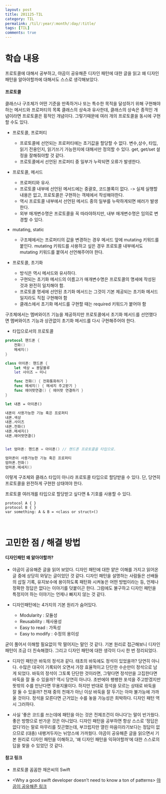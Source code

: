 ```yaml
---
layout: post
title: 201125-TIL
category: TIL
permalink: /til/:year/:month/:day/:title/
tags: [TIL]
comments: true
---
```

# 학습 내용
 프로토콜에 대해서 공부하고, 야곰이 공유해준 디자인 패턴에 대한 글을 읽고 왜 디자인 패턴을 알아야할까에 대해서도 스스로 생각해보았다.

#### 프로토콜
클래스나 구조체가 어떤 기준을 만족하거나 또는 특수한 목적을 달성하기 위해 구현해야 하는 메서드와 프로퍼티의 목록
클래스의 상속과 유사한데, 클래스의 상속은 종적인 개념이라면 프로토콜은 횡적인 개념이다. 그렇기때문에 여러 개의 프로토콜을 동시에 구현할 수도 있다.

- 프로토콜, 프로퍼티
    - 프로토콜에 선언되는 프로퍼티에는 초기값을 할당할 수 없다. 변수,상수, 타입, 읽기 전용인지, 읽기쓰기 가능한지에 대해서만 정의할 수 있다. get, get/set 설정을 잘해줘야할 것 같다. 
    - 프로토콜에서 선언된 프로퍼티 중 일부가 누락되면 오류가 발생한다. 

- 프로토콜, 메서드
    - 프로퍼티와 유사. 
    - 프로토콜 내부에 선언된 메서드에는 중괄호, 코드블록이 없다. -> 실제 실행할 내용은 없고, 프로토콜은 구현하는 객체에서 작성해야한다. 
    - 역시 프로토콜 내부에서 선언된 메서드 중의 일부를 누락하게되면 에러가 발생한다. 
    - 외부 매개변수명은 프로토콜을 꼭 따라야하지만, 내부 매개변수명은 임의로 변경할 수 있다. 

- mutating, static 
    - 구조체에서는 프로퍼티의 값을 변경하는 경우 메서드 앞에 mutating 키워드를 붙인다. mutating 키워드를 사용하고 싶은 경우 프로토콜 내부에서도 mutating 키워드를 붙여서 선언해주어야 한다. 

- 프로토콜, 초기화
    -  방식은 역시 메서드와 유사하다.    
    - 구현되는 초기화 메서드의 이름고가 매개변수명은 프로토콜의 명세에 작성된 것과 완전히 일치해야 함.  
    - 프로토콜 명세에 선언된 초기화 메서드는 그것이 기본 제공되는 초기화 메서드일지라도 직접 구현해야 함  
    - 클래스에서 초기화 메서드를 구현할 때는 required 키워드가 붙어야 함  

구조체에서는 멤버와이즈 기능을 제공하지만 프로토콜에서 초기화 메서드를 선언했다면 멤버와이즈 기능과 상관없이 초기화 메서드를 다시 구현해주어야 한다. 

- 타입으로서의 프로토콜

```swift
protocol 핸드폰 {
    전화()
    메세지()
}

class 아이폰: 핸드폰 {
    let 색상 = 용달블루
    let 사이즈 = 미니

    func 전화() { 전화통화하기 }
    func 메세지() { 메세지 주고받기 }
    func 에어팟연결() { 에어팟 연결하기 }
}

let 내폰 = 아이폰()

내폰이 사용가능한 기능 혹은 프로퍼티
내폰.색상
내폰.사이즈
내폰.전화()
내폰.메세지()
내폰.에어팟연결()


let 엄마폰: 핸드폰 = 아이폰() // 핸드폰 프로토콜을 타입으로.

엄마폰이 사용가능한 기능 혹은 프로퍼티
엄마폰.전화()
엄마폰.메세지()
```

이렇게 구조체와 클래스 타입이 아니라 프로토콜 타입으로 할당받을 수 있다. 단, 당연히 프로토콜을 완전하게 구현한 상태여야 한다. 

프로토콜 여러개를 타입으로 할당받고 싶다면 & 기호를 사용할 수 있다.  


```
protocol A { } 
protocol B { } 
var something: A & B = <class or struct>() 

```

<br>

# 고민한 점 / 해결 방법

#### 디자인패턴 왜 알아야할까?
- 야곰이 공유해준 글을 읽어 보았다. 디자인 패턴에 대한 얕은 이해를 가지고 읽어온 글 중에 상당히 와닿는 글이었던 것 같다. 디자인 패턴을 설명하는 사람들은 선배들의 삽질 기록, 유지보수에 용이하도록 패턴화 시켜놓은 어떤 방법이라는 등, 언제나 정확한 정답은 없다는 이야기를 덧붙이곤 한다. 그럼에도 불구하고 디자인 패턴을 특정지어 하는 이야기는 언제나 빠지지 않는 것 같다. 

- 디자인패턴에는 4가지의 기본 원리가 숨어있다. 
    - Modularity : 모듈성  
    - Reusability : 재사용성  
    - Easy to read : 가독성  
    - Easy to modify : 수정의 용이성  

굳이 풀어서 이해할 필요없이 딱 떨어지는 말인 것 같다. 기본 원리로 접근해보니 디자인 패턴이 조금 더 친숙해졌다. 그리고 디자인 패턴에 대한 생각이 다시 한 번 정리되었다. <br>

- 디자인 패턴은 바둑의 정석과 같다. 태초의 바둑에도 정석이 있었을까? 당연히 아니다. 수많은 대국이 기록되어 오면서 가장 효율적이고 단단한 수순만이 정석으로 남게 되었다. 바둑의 정석이 그토록 단단한 것이라면, 그렇다면 정석만을 고집한다면 바둑을 잘 둘 수 있을까? 역시 당연히 아니다. 초반에야 팽팽한 포석을 주고받겠지만 뜻밖의 수를 만난다면 무용지물이다. 하지만 반대로 정석을 모르는 상태로 바둑을 잘 둘 수 있을까? 천재 중의 천재가 아닌 이상 바둑을 잘 두기는 아마 불가능에 가까울 것이다. 정석을 모른다면 근거있는 수를 놓을 가능성은 희박하다. 디자인 패턴 역시 그러하다. <br>

- 사실 '좋은 코드를 쓰는데에 패턴을 아는 것은 전제조건이 아니다’는 말이 반가웠다. 좋은 방향으로 반가운 것은 아니었다. 디자인 패턴을 공부하면 항상 스스로 ‘정답은 없다’라는 말로 마무리를 짓곤했는데, 부끄럽지만 열린 마음이라기보다는 정답이 없으므로 (대충) 내팽겨두자는 뉘앙스에 가까웠다. 야곰이 공유해준 글을 읽으면서 기본 원리로 디자인 패턴을 이해하고, '왜 디자인 패턴을 익혀야할까’에 대한 스스로의 답을 찾을 수 있었던 것 같다.  



#### 참고 링크
- 프로토콜
꼼꼼한 재은씨의 Swift

- <Why a good swift developer doesn’t need to know a ton of patterns>
[야곰이 공유해준 링크 ](https://medium.com/swlh/why-a-good-swift-developer-doesnt-need-to-know-a-ton-of-patterns-484abdc633ad
)
